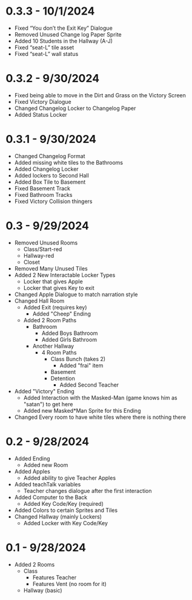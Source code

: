 # 0.3.3 - 10/1/2024
* Fixed “You don’t the Exit Key” Dialogue
* Removed Unused Change log Paper Sprite
* Added 10 Students in the Hallway (A-J)
* Fixed “seat-L” tile asset
* Fixed “seat-L” wall status

# 0.3.2 - 9/30/2024
* Fixed being able to move in the Dirt and Grass on the Victory Screen
* Fixed Victory Dialogue
* Changed Changelog Locker to Changelog Paper
* Added Status Locker

# 0.3.1 - 9/30/2024
* Changed Changelog Format
* Added missing white tiles to the Bathrooms
* Added Changelog Locker
* Added lockers to Second Hall
* Added Box Tile to Basement
* Fixed Basement Track
* Fixed Bathroom Tracks
* Fixed Victory Collision thingers

# 0.3 - 9/29/2024
* Removed Unused Rooms
  * Class/Start-red
  * Hallway-red
  * Closet
* Removed Many Unused Tiles
* Added 2 New Interactable Locker Types
  * Locker that gives Apple
  * Locker that gives Key to exit
* Changed Apple Dialogue to match narration style
* Changed Hall Room
  * Added Exit (requires key)
    * Added "Cheep" Ending
  * Added 2 Room Paths
    * Bathroom
      * Added Boys Bathroom
      * Added Girls Bathroom
    * Another Hallway
      * 4 Room Paths
        * Class Bunch (takes 2)
          * Added "frai" item
        * Basement
        * Detention
          * Added Second Teacher
* Added "Victory" Ending
  * Added Interaction with the Masked-Man (game knows him as "satan") to get here
  * Added new Masked*Man Sprite for this Ending
* Changed Every room to have white tiles where there is nothing there

# 0.2 - 9/28/2024
* Added Ending
  * Added new Room
* Added Apples
  * Added ability to give Teacher Apples
* Added teachTalk variables
  * Teacher changes dialogue after the first interaction
* Added Computer to the Back
  * Added Key Code/Key (required)
* Added Colors to certain Sprites and Tiles
* Changed Hallway (mainly Lockers)
  * Added Locker with Key Code/Key

# 0.1 - 9/28/2024
* Added 2 Rooms
  * Class
    * Features Teacher
    * Features Vent (no room for it)
  * Hallway (basic)
